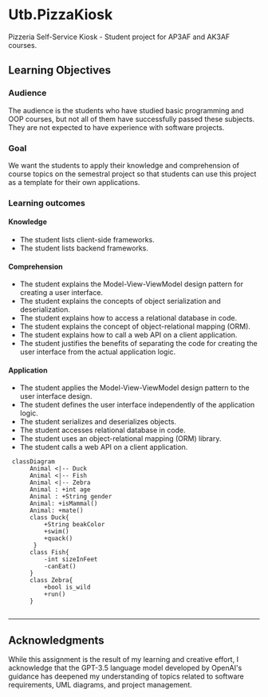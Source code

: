 # Utb.PizzaKiosk

Pizzeria Self-Service Kiosk - Student project for AP3AF and AK3AF courses.

## Learning Objectives

### Audience

The audience is the students who have studied basic programming and OOP courses, but not all of them have successfully passed these subjects. They are not expected to have experience with software projects.

### Goal

We want the students to apply their knowledge and comprehension of course topics on the semestral project so that students can use this project as a template for their own applications. 

### Learning outcomes

#### Knowledge

-	The student lists client-side frameworks.
-	The student lists backend frameworks.

#### Comprehension

-	The student explains the Model-View-ViewModel design pattern for creating a user interface.
-	The student explains the concepts of object serialization and deserialization.
-	The student explains how to access a relational database in code.
-	The student explains the concept of object-relational mapping (ORM).
-	The student explains how to call a web API on a client application.
-	The student justifies the benefits of separating the code for creating the user interface from the actual application logic.

#### Application

-	The student applies the Model-View-ViewModel design pattern to the user interface design.
-	The student defines the user interface independently of the application logic.
-	The student serializes and deserializes objects.
-	The student accesses relational database in code.
-	The student uses an object-relational mapping (ORM) library.
-	The student calls a web API on a client application.


```mermaid
 classDiagram
      Animal <|-- Duck
      Animal <|-- Fish
      Animal <|-- Zebra
      Animal : +int age
      Animal : +String gender
      Animal: +isMammal()
      Animal: +mate()
      class Duck{
          +String beakColor
          +swim()
          +quack()
       }
      class Fish{
          -int sizeInFeet
          -canEat()
      }
      class Zebra{
          +bool is_wild
          +run()
      }  
    
```

---
## Acknowledgments 

While this assignment is the result of my learning and creative effort, I acknowledge that the GPT-3.5 language model developed by OpenAI's guidance has deepened my understanding of topics related to software requirements, UML diagrams, and project management.

